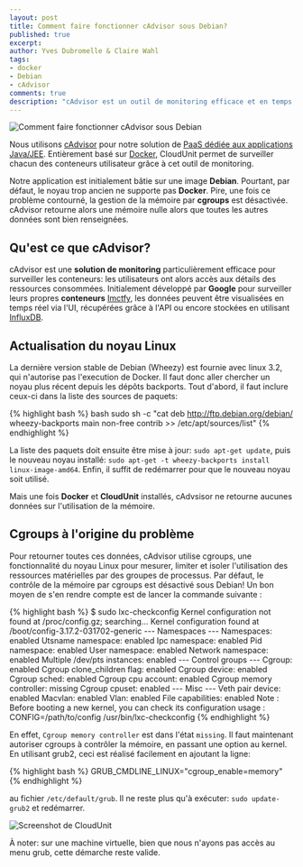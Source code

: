 ```yaml
---
layout: post
title: Comment faire fonctionner cAdvisor sous Debian?
published: true
excerpt: 
author: Yves Dubromelle & Claire Wahl
tags:
- docker
- Debian
- cAdvisor
comments: true
description: "cAdvisor est un outil de monitoring efficace et en temps réel des conteneurs Docker : les utilisateurs ont accès aux ressources (temps CPU, mémoire, etc) consommées par leurs conteneurs. Mais cet outil ne fonctionne pas sous Debian!!"
---
```

![Comment faire fonctionner cAdvisor sous Debian](/images/cadvisor.png)

Nous utilisons [cAdvisor](https://github.com/google/cadvisor)  pour notre solution de [PaaS dédiée aux applications Java/JEE](http://cloudunit.fr/). Entièrement basé sur [Docker](https://www.docker.com/), CloudUnit permet de surveiller chacun des conteneurs utilisateur grâce à cet outil de monitoring. 

Notre application est initialement bâtie sur une image **Debian**. Pourtant, par défaut, le noyau trop ancien ne supporte pas **Docker**. Pire, une fois ce problème contourné, la gestion de la mémoire par **cgroups** est désactivée. cAdvisor retourne alors une mémoire nulle alors que toutes les autres données sont bien renseignées.

## Qu'est ce que cAdvisor?

cAdvisor est une **solution de monitoring** particulièrement efficace pour surveiller les conteneurs: les utilisateurs ont alors accès aux détails des ressources consommées. Initialement développé par **Google** pour surveiller leurs propres **conteneurs** [Imctfy](http://en.wikipedia.org/wiki/Lmctfy), les données peuvent être visualisées en temps réel via l'UI, récupérées grâce à l'API ou encore stockées en utilisant [InfluxDB](http://influxdb.com/).

## Actualisation du noyau Linux

La dernière version stable de Debian (Wheezy) est fournie avec linux 3.2, qui n'autorise pas l'execution de Docker. Il faut donc aller chercher un noyau plus récent depuis les dépôts backports.
Tout d'abord, il faut inclure ceux-ci dans la liste des sources de paquets:

{% highlight bash %}
bash sudo sh -c "cat deb http://ftp.debian.org/debian/ \
wheezy-backports main non-free contrib >> /etc/apt/sources/list"
{% endhighlight %}

La liste des paquets doit ensuite être mise à jour: `sudo apt-get update`, puis le nouveau noyau installé: `sudo apt-get -t wheezy-backports install linux-image-amd64`. Enfin, il suffit de redémarrer pour que le nouveau noyau soit utilisé.

Mais une fois **Docker** et **CloudUnit** installés, cAdvsisor ne retourne aucunes données sur l'utilisation de la mémoire.


## Cgroups à l'origine du problème

Pour retourner toutes ces données, cAdvisor utilise cgroups, une fonctionnalité du noyau Linux pour mesurer, limiter et isoler l'utilisation des ressources matérielles par des groupes de processus.
Par défaut, le contrôle de la mémoire par cgroups est désactivé sous Debian!
Un bon moyen de s'en rendre compte est de lancer la commande suivante :

{% highlight bash %}
    $ sudo lxc-checkconfig
    Kernel configuration not found at /proc/config.gz; searching...
    Kernel configuration found at /boot/config-3.17.2-031702-generic
    --- Namespaces ---
    Namespaces: enabled
    Utsname namespace: enabled
    Ipc namespace: enabled
    Pid namespace: enabled
    User namespace: enabled
    Network namespace: enabled
    Multiple /dev/pts instances: enabled
    --- Control groups ---
    Cgroup: enabled
    Cgroup clone_children flag: enabled
    Cgroup device: enabled
    Cgroup sched: enabled
    Cgroup cpu account: enabled
    Cgroup memory controller: missing
    Cgroup cpuset: enabled
    --- Misc ---
    Veth pair device: enabled
    Macvlan: enabled
    Vlan: enabled
    File capabilities: enabled
    Note : Before booting a new kernel, you can check its configuration
    usage : CONFIG=/path/to/config /usr/bin/lxc-checkconfig
{% endhighlight %}

En effet, `Cgroup memory controller` est dans l'état `missing`. Il faut maintenant autoriser cgroups à contrôler la mémoire, en passant une option au kernel. En utilisant grub2, ceci est réalisé facilement en ajoutant la ligne:

{% highlight bash %}
GRUB_CMDLINE_LINUX="cgroup_enable=memory"
{% endhighlight %}

au fichier `/etc/default/grub`. Il ne reste plus qu'à exécuter: `sudo update-grub2` et redémarrer.


![Screenshot de CloudUnit](/images/screenshot_monitoring_1.png)

À noter: sur une machine virtuelle, bien que nous n'ayons pas accès au menu grub, cette démarche reste valide.

